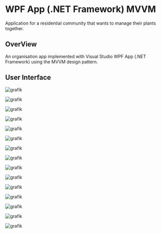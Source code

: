 
# WPF App (.NET Framework) MVVM
Application for a residential community that wants to manage their plants together.

## OverView
An organisation app implemented with Visual Studio WPF App (.NET Framework) using the MVVM design pattern.


## User Interface
![grafik](https://user-images.githubusercontent.com/78412795/107229291-ea27ba00-6a1d-11eb-9dbd-ce212788f3e8.png)

![grafik](https://user-images.githubusercontent.com/78412795/107220958-489b6b00-6a13-11eb-8d92-a6de996a4f77.png)

![grafik](https://user-images.githubusercontent.com/78412795/107221011-58b34a80-6a13-11eb-873b-79f3fde1dafc.png)

![grafik](https://user-images.githubusercontent.com/78412795/107221057-6799fd00-6a13-11eb-8a4c-70003c627873.png)

![grafik](https://user-images.githubusercontent.com/78412795/107221105-78e30980-6a13-11eb-8984-2bdf746bdffa.png)

![grafik](https://user-images.githubusercontent.com/78412795/107221123-839d9e80-6a13-11eb-9db8-022ad04c4d0b.png)

![grafik](https://user-images.githubusercontent.com/78412795/107221151-8c8e7000-6a13-11eb-9dcc-3497349800ab.png)

![grafik](https://user-images.githubusercontent.com/78412795/107221189-96b06e80-6a13-11eb-8870-ad19b249ce6e.png)

![grafik](https://user-images.githubusercontent.com/78412795/107221220-a039d680-6a13-11eb-81cd-96c02bd3fb07.png)

![grafik](https://user-images.githubusercontent.com/78412795/107221243-a9c33e80-6a13-11eb-9f69-a4cb6efed779.png)

![grafik](https://user-images.githubusercontent.com/78412795/107221301-bba4e180-6a13-11eb-8cee-93a1fae9fdd7.png)

![grafik](https://user-images.githubusercontent.com/78412795/107221324-c495b300-6a13-11eb-9615-e83654686401.png)

![grafik](https://user-images.githubusercontent.com/78412795/107221341-cbbcc100-6a13-11eb-81e5-ee4654eb4d66.png)

![grafik](https://user-images.githubusercontent.com/78412795/107221366-d4ad9280-6a13-11eb-9330-327829189fb2.png)

![grafik](https://user-images.githubusercontent.com/78412795/107221387-dd9e6400-6a13-11eb-92a7-89c1715685d9.png)

